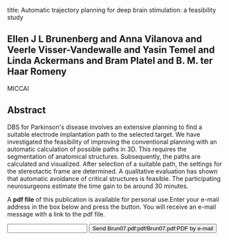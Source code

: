title: Automatic trajectory planning for deep brain stimulation: a feasibility study

## Ellen J L Brunenberg and Anna Vilanova and Veerle Visser-Vandewalle and Yasin Temel and Linda Ackermans and Bram Platel and B. M. ter Haar Romeny
MICCAI


## Abstract
DBS for Parkinson's disease involves an extensive planning to find a suitable electrode implantation path to the selected target. We have investigated the feasibility of improving the conventional planning with an automatic calculation of possible paths in 3D. This requires the segmentation of anatomical structures. Subsequently, the paths are calculated and visualized. After selection of a suitable path, the settings for the stereotactic frame are determined. A qualitative evaluation has shown that automatic avoidance of critical structures is feasible. The participating neurosurgeons estimate the time gain to be around 30 minutes.

A <b>pdf file</b> of this publication is available for personal use.Enter your e-mail address in the box below and press the button. You will receive an e-mail message with a link to the pdf file.
<form action="sender.php">  <input type="text" name="email">  <input type="submit" value="Send Brun07.pdf:pdf/Brun07.pdf:PDF by e-mail"></form>